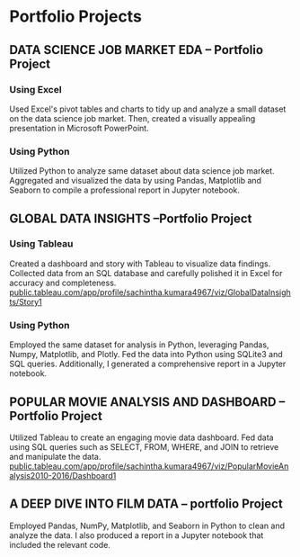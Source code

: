 # Portfolio Projects
## DATA SCIENCE JOB MARKET EDA – Portfolio Project
### Using Excel	
Used Excel's pivot tables and charts to tidy up and analyze a small dataset on the data science job market. Then, created a visually appealing presentation in Microsoft PowerPoint.
### Using Python
Utilized Python to analyze same dataset about data science job market. Aggregated and visualized the data by using Pandas, Matplotlib and Seaborn to compile a professional report in Jupyter notebook.
## GLOBAL DATA INSIGHTS –Portfolio Project
### Using Tableau	
Created a dashboard and story with Tableau to visualize data findings. Collected data from an SQL database and carefully polished it in Excel for accuracy and completeness. <br>
[public.tableau.com/app/profile/sachintha.kumara4967/viz/GlobalDataInsights/Story1](https://public.tableau.com/app/profile/sachintha.kumara4967/viz/GlobalDataInsights/Story1)
### Using Python
Employed the same dataset for analysis in Python, leveraging Pandas, Numpy, Matplotlib, and Plotly. Fed the data into Python using SQLite3 and SQL queries. Additionally, I generated a comprehensive report in a Jupyter notebook. 
## POPULAR MOVIE ANALYSIS AND DASHBOARD – Portfolio Project
Utilized Tableau to create an engaging movie data dashboard. Fed data using SQL queries such as SELECT, FROM, WHERE, and JOIN to retrieve and manipulate the data.<br>
[public.tableau.com/app/profile/sachintha.kumara4967/viz/PopularMovieAnalysis2010-2016/Dashboard1](https://public.tableau.com/app/profile/sachintha.kumara4967/viz/PopularMovieAnalysis2010-2016/Dashboard1)
## A DEEP DIVE INTO FILM DATA – portfolio Project	
Employed Pandas, NumPy, Matplotlib, and Seaborn in Python to clean and analyze the data. I also produced a report in a Jupyter notebook that included the relevant code.
